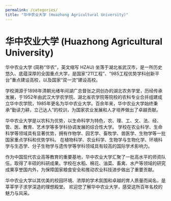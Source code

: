 ```yaml
---
permalink: /categories/
title: "华中农业大学 (Huazhong Agricultural University)"
---
```


# 华中农业大学 (Huazhong Agricultural University)

华中农业大学 (简称“华农”，英文缩写 HZAU) 坐落于湖北省武汉市，是一所历史悠久、底蕴深厚的全国重点大学，是国家“211工程”、“985工程优势学科创新平台”重点建设高校，以及国家“双一流”建设高校。

学校溯源于1898年清朝光绪年间湖广总督张之洞创办的湖北农务学堂，历经传承发展，于1952年由武汉大学农学院、湖北省农学院等院校的农科专业合并组建成立华中农学院，1985年更名为华中农业大学。百余年来，华中农业大学始终秉承“勤读力耕，立己达人”的校训，为国家农业发展和人才培养做出了卓越贡献。

华中农业大学是以农科为优势，以生命科学为特色，农、理、工、文、法、经、管、医、教育、艺术学等多学科协调发展的综合性大学。 学校在农业科学、生命科学等领域具有显著优势，拥有作物学、园艺学、畜牧学、兽医学、生物学等一批国家重点学科和优势学科。  在植物科学、农业科学、生物学与生物化学、环境科学与生态学、分子生物学与遗传学等学科领域具有较高的国际学术影响力。

作为中国现代农业高等教育的重要基地，华中农业大学汇聚了一批高水平的师资队伍，取得了丰硕的科研成果。学校在水稻、棉花、油菜、畜禽、水产等领域的研究成果享誉国内外，为保障国家粮食安全和推动农业科技进步做出了重要贡献。

华中农业大学以其优美的校园环境、浓厚的学术氛围和卓越的育人质量而闻名，是莘莘学子求学深造的理想殿堂。  欢迎您了解华中农业大学，感受这所百年名校的魅力与风采。
